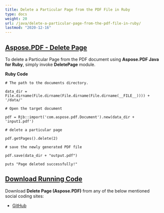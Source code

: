 ```yaml
---
title: Delete a Particular Page from the PDF File in Ruby
type: docs
weight: 20
url: /java/delete-a-particular-page-from-the-pdf-file-in-ruby/
lastmod: "2020-12-16"
---
```


## <ins>**Aspose.PDF - Delete Page**
To delete a Particular Page from the PDF document using **Aspose.PDF Java for Ruby**, simply invoke **DeletePage** module.

**Ruby Code**

```
# The path to the documents directory.

data_dir = File.dirname(File.dirname(File.dirname(File.dirname(__FILE__)))) + '/data/'

# Open the target document

pdf = Rjb::import('com.aspose.pdf.Document').new(data_dir + 'input1.pdf')

# delete a particular page

pdf.getPages().delete(2)

# save the newly generated PDF file

pdf.save(data_dir + "output.pdf")

puts "Page deleted successfully!"
```

## <ins>**Download Running Code**
Download **Delete Page (Aspose.PDF)** from any of the below mentioned social coding sites:

- [GitHub](https://github.com/aspose-pdf/Aspose.PDF-for-Java/tree/master/Plugins/Aspose_Pdf_Java_for_Ruby/lib/asposepdfjava/Pages/deletepage.rb)
